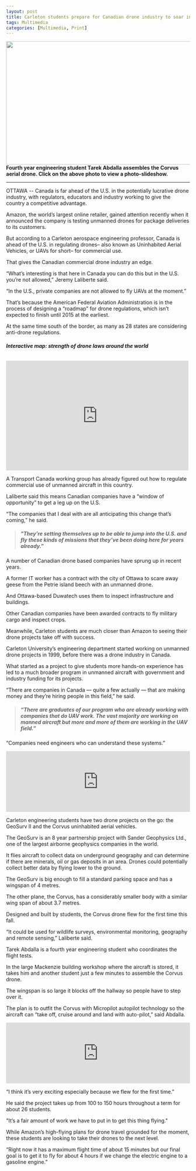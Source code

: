 ```yaml
---
layout: post
title: Carleton students prepare for Canadian drone industry to soar into U.S.
tags: Multimedia
categories: [Multimedia, Print]
---
```

<a href="http://www.flickr.com/photos/103582096@N05/sets/72157638494236334/show"><img id="i-153" class=" wp-image  " title="Fourth year engineering student Tarek Abdalla assembles the Corvus aerial drone" src="http://kyleaduggan.files.wordpress.com/2013/12/img_4403.jpg?w=650" alt="" width="585" height="337" /></a> 
**Fourth year engineering student Tarek Abdalla assembles the Corvus aerial drone. 
Click on the above photo to view a photo-slideshow.**

---

OTTAWA -- Canada is far ahead of the U.S. in the potentially lucrative drone industry, with regulators, educators and industry working to give the country a competitive advantage.

Amazon, the world’s largest online retailer, gained attention recently when it announced the company is testing unmanned drones for package deliveries to its customers.

But according to a Carleton aerospace engineering professor, Canada is ahead of the U.S. in regulating drones– also known as Uninhabited Aerial Vehicles, or UAVs for short– for commercial use.

That gives the Canadian commercial drone industry an edge.

“What’s interesting is that here in Canada you can do this but in the U.S. you’re not allowed,” Jeremy Laliberte said.

“In the U.S., private companies are not allowed to fly UAVs at the moment.”

That’s because the American Federal Aviation Administration is in the process of designing a “roadmap” for drone regulations, which isn’t expected to finish until 2015 at the earliest.

At the same time south of the border, as many as 28 states are considering anti-drone regulations.

###### **Interactive map: strength of drone laws around the world**

<iframe width="500" height="300" scrolling="no" frameborder="no" src="https://www.google.com/fusiontables/embedviz?q=select+col4%3E%3E1+from+1KvmCobyEXs5YK2WoLMNM1HCN5Yz2hDeQkOLpaAs&amp;viz=MAP&amp;h=false&amp;lat=47.70767840698071&amp;lng=-50.2734375&amp;t=1&amp;z=3&amp;l=col4%3E%3E1&amp;y=2&amp;tmplt=2&amp;hml=KML"></iframe>

A Transport Canada working group has already figured out how to regulate commercial use of unmanned aircraft in this country.

Laliberte said this means Canadian companies have a “window of opportunity” to get a leg up on the U.S.

“The companies that I deal with are all anticipating this change that’s coming,” he said.

> ##### "They’re setting themselves up to be able to jump into the U.S. and fly these kinds of missions that they’ve been doing here for years already.”

A number of Canadian drone based companies have sprung up in recent years.

A former IT worker has a contract with the city of Ottawa to scare away geese from the Petrie island beech with an unmanned drone.

And Ottawa-based Duwatech uses them to inspect infrastructure and buildings.

Other Canadian companies have been awarded contracts to fly military cargo and inspect crops.

Meanwhile, Carleton students are much closer than Amazon to seeing their drone projects take off with success.

Carleton University’s engineering department started working on unmanned drone projects in 1999, before there was a drone industry in Canada.

What started as a project to give students more hands-on experience has led to a much broader program in unmanned aircraft with government and industry funding for its projects.

“There are companies in Canada — quite a few actually — that are making money and they’re hiring people in this field,” he said. 

> ##### “There are graduates of our program who are already working with companies that do UAV work. The vast majority are working on manned aircraft but more and more of them are working in the UAV field.”

“Companies need engineers who can understand these systems.”

<iframe width="100%" height="166" scrolling="no" frameborder="no" src="https://w.soundcloud.com/player/?url=https%3A//api.soundcloud.com/tracks/123906058&amp;color=ff5500&amp;auto_play=false&amp;hide_related=false&amp;show_comments=true&amp;show_user=true&amp;show_reposts=false"></iframe>

Carleton engineering students have two drone projects on the go: the GeoSurv II and the Corvus uninhabited aerial vehicles.

The GeoSurv is an 8 year partnership project with Sander Geophysics Ltd., one of the largest airborne geophysics companies in the world.

It flies aircraft to collect data on underground geography and can determine if there are minerals, oil or gas deposits in an area. Drones could potentially collect better data by flying lower to the ground.

The GeoSurv is big enough to fill a standard parking space and has a wingspan of 4 metres.

The other plane, the Corvus, has a considerably smaller body with a similar wing span of about 3.7 metres.

Designed and built by students, the Corvus drone flew for the first time this fall.

“It could be used for wildlife surveys, environmental monitoring, geography and remote sensing,” Laliberte said.

Tarek Abdalla is a fourth year engineering student who coordinates the flight tests.

In the large Mackenzie building workshop where the aircraft is stored, it takes him and another student just a few minutes to assemble the Corvus drone.

The wingspan is so large it blocks off the hallway so people have to step over it.

The plan is to outfit the Corvus with Micropilot autopilot technology so the aircraft can “take off, cruise around and land with auto-pilot,” said Abdalla.

<iframe width="100%" height="166" scrolling="no" frameborder="no" src="https://w.soundcloud.com/player/?url=https%3A//api.soundcloud.com/tracks/123890555&amp;color=ff5500&amp;auto_play=false&amp;hide_related=false&amp;show_comments=true&amp;show_user=true&amp;show_reposts=false"></iframe>

“I think it’s very exciting especially because we flew for the first time.”

He said the project takes up from 100 to 150 hours throughout a term for about 26 students.

"It’s a fair amount of work we have to put in to get this thing flying."

While Amazon’s high-flying plans for drone travel grounded for the moment, these students are looking to take their drones to the next level.

“Right now it has a maximum flight time of about 15 minutes but our final goal is to get it to fly for about 4 hours if we change the electric engine to a gasoline engine.”
